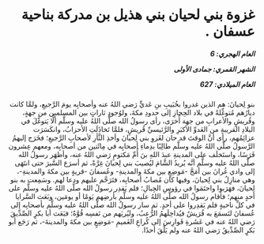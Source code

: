 <h1 dir="rtl">غزوة بني لحيان بني هذيل بن مدركة بناحية عسفان .</h1>

<h5 dir="rtl">العام الهجري:  6

الشهر القمري: جمادى الأولى

العام الميلادي: 627</h5>

<p dir="rtl">بنو لِحيانَ: هم الذين غدروا بخُبَيبِ بنِ عَديٍّ رَضي اللهُ عنه وأصحابِه يومَ الرَّجيعِ، ولمَّا كانت ديارُهم مُتوغِّلةً في بلاد الحِجازِ إلى حدودِ مكةَ، ولوُجودِ ثاراتٍ بين المسلمين من جهةٍ، وقُريشٍ والأعرابِ من جهة أُخرَى، رأى رسولُ الله صلَّى اللهُ عليه وسلَّم ألَّا يَتوغَّلَ في البلادِ القريبةِ من العَدوِّ الأكبَرِ والرَّئيسيِّ قُريشٍ، فلمَّا تَخاذَلَتِ الأحزابُ، وانكَسَرَت عزائِمُهم، رأى أنَّ الوقتَ قد حان لغَزوِ بني لِحيانَ وأخذِ الثَّأرِ لأصحابِ الرَّجيعِ؛ فخَرَج إليهمُ الرَّسولُ صلَّى اللهُ عليه وسلَّم طالِبًا بدِماءِ أصحابِه في مِائَتين من أصحابِه، ومعهم عِشرون فَرَسًا، واستَخلَف على المدينةِ عبدَ اللهِ بنَ أُمِّ مَكتومٍ رَضي اللهُ عنه، وأظهَر رسولُ الله صلَّى اللهُ عليه وسلَّم أنَّه يُريدُ الشَّامَ ليُصيبَ بني لِحيانَ غِرَّةً، ثم أسرَع السَّيرَ حتى انتَهَى إلى وادي غُرانَ بين أمَجَّ -مَوضِعٍ بين مكةَ والمدينةِ- وعُسفانَ -قريةٍ بين مكةَ والمدينةِ-، وهي منازِلُ بني لِحيانَ، وفيها كان مُصابُ أصحابِه، فتَرَحَّم عليهم ودعا لهم. وسَمِعت به بنو لِحيانَ، فهَرَبوا واحتَمَوا في رؤوسِ الجِبالِ؛ فلم يَقدِر رسولُ الله صلَّى اللهُ عليه وسلَّم على أحدٍ منهم؛ فأقام رسولُ الله صلَّى اللهُ عليه وسلَّم بأرضِهم يَومًا أو يومَين، وبَعَث السَّرايا في كلِّ ناحيةٍ فلم يَقدِروا على أحدٍ. ثم سار رسولُ الله صلَّى اللهُ عليه وسلَّم بأصحابِه إلى عُسفانَ لتَسمَعَ به قُرَيشٌ فيُداخِلَهمُ الرُّعبُ، وليُريَهم من نَفسِه قُوَّةً؛ فبَعَث أبا بكرٍ الصِّدِّيقَ رَضي اللهُ عنه في عَشَرةِ فَوارِسَ إلى كُراعِ الغَميمِ -مَوضِعٍ بين مكةَ والمدينةَ-، ثم رَجَع أبو بَكرٍ الصِّدِّيقُ رَضي اللهُ عنه ولم يَلْقَ أحدًا.</p></br>

